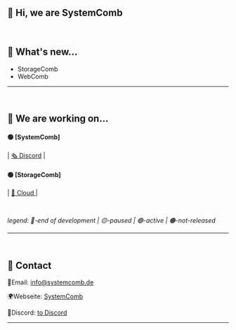 ## 👋 Hi, we are SystemComb
<br>

## 🎉 What's new...
- StorageComb
- WebComb


---
<br>

## 🔧 We are working on...
#### 🟢 [SystemComb]
| <a href="https://dc.systemcomb.de">🗞️ Discord</a> |


#### 🟢 [StorageComb]
| <a href="https://systemcomb.de/storagecomb">📢 Cloud </a> |

<br>

*legend:*
*🔴-end of development | 🟡-paused | 🟢-active | 🟠-not-released* 

---
<br>

## 💌 Contact

📨Email: <a href="mailto:info@systemcomb.de">info@systemcomb.de</a>

🌍Webseite: <a href="https://systemcomb.de">SystemComb<a/>

📝Discord: <a href="https://dc.systemcomb.de">to Discord<a/>
  
---
<br>
  


